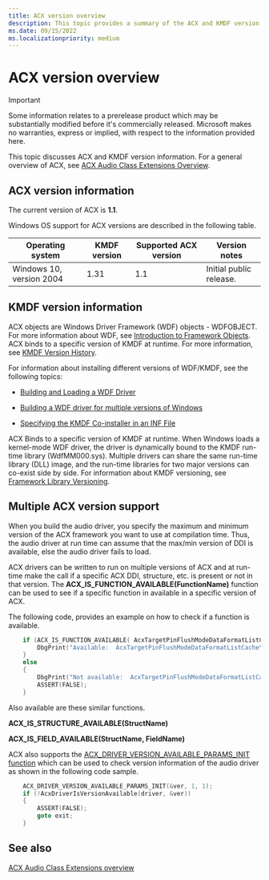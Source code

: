 ```yaml
---
title: ACX version overview
description: This topic provides a summary of the ACX and KMDF version information 
ms.date: 09/15/2022
ms.localizationpriority: medium
---
```


# ACX version overview

>[!IMPORTANT]
> Some information relates to a prerelease product which may be substantially modified before it's commercially released. Microsoft makes no warranties, express or implied, with respect to the information provided here.

This topic discusses ACX and KMDF version information. For a general overview of ACX, see [ACX Audio Class Extensions Overview](acx-audio-class-extensions-overview.md).

## ACX version information

The current version of ACX is **1.1**.

Windows OS support for ACX versions are described in the following table.

| Operating system         | KMDF version | Supported ACX version | Version notes           |
|--------------------------|--------------|-----------------------|-------------------------|
| Windows 10, version 2004 | 1.31         | 1.1                   | Initial public release. |


## KMDF version information

ACX objects are Windows Driver Framework (WDF) objects - WDFOBJECT. For more information about WDF, see [Introduction to Framework Objects](../wdf/introduction-to-framework-objects.md). ACX binds to a specific version of KMDF at runtime. For more information, see [KMDF Version History](../wdf/kmdf-version-history.md).

For information about installing different versions of WDF/KMDF, see the following topics:

- [Building and Loading a WDF Driver](../wdf/building-and-loading-a-kmdf-driver.md#which-framework-version-should-i-use)

- [Building a WDF driver for multiple versions of Windows](../wdf/building-a-wdf-driver-for-multiple-versions-of-windows.md)

- [Specifying the KMDF Co-installer in an INF File](../wdf/installing-the-framework-s-co-installer.md)

ACX Binds to a specific version of KMDF at runtime. When Windows loads a kernel-mode WDF driver, the driver is dynamically bound to the KMDF run-time library (WdfMM000.sys). Multiple drivers can share the same run-time library (DLL) image, and the run-time libraries for two major versions can co-exist side by side. For information about KMDF versioning, see [Framework Library Versioning](../wdf/framework-library-versioning.md).

## Multiple ACX version support

When you build the audio driver, you specify the maximum and minimum version of the ACX framework you want to use at compilation time. Thus, the audio driver at run time can assume that the max/min version of DDI is available, else the audio driver fails to load.

ACX drivers can be written to run on multiple versions of ACX and at run-time make the call if a specific ACX DDI, structure, etc. is present or not in that version.  The **ACX_IS_FUNCTION_AVAILABLE(FunctionName)** function can be used to see if a specific function in available in a specific version of ACX.

The following code, provides an example on how to check if a function is available.

```cpp
    if (ACX_IS_FUNCTION_AVAILABLE( AcxTargetPinFlushModeDataFormatListCache)) {
        DbgPrint("Available:  AcxTargetPinFlushModeDataFormatListCache\n");
    }
    else
    {
        DbgPrint("Not available:  AcxTargetPinFlushModeDataFormatListCache\n");
        ASSERT(FALSE);
    }
```

Also available are these similar functions.

**ACX_IS_STRUCTURE_AVAILABLE(StructName)**

**ACX_IS_FIELD_AVAILABLE(StructName, FieldName)**

ACX also supports the [ACX_DRIVER_VERSION_AVAILABLE_PARAMS_INIT function](/windows-hardware/drivers/ddi/acxdriver/nf-acxdriver-acx_driver_version_available_params_init) which can be used to check version information of the audio driver as shown in the following code sample.

```cpp
    ACX_DRIVER_VERSION_AVAILABLE_PARAMS_INIT(&ver, 1, 1);
    if (!AcxDriverIsVersionAvailable(driver, &ver))
    {
        ASSERT(FALSE);
        goto exit;
    } 
```

## See also

[ACX Audio Class Extensions overview](acx-audio-class-extensions-overview.md)